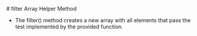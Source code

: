 # filter Array Helper Method

- The filter() method creates a new array with all elements that pass the test implemented by the provided function.
